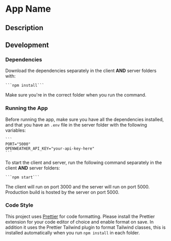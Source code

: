 # App Name


## Description


## Development


### Dependencies

Download the dependencies separately in the client **AND** server folders with:

    ```npm install```

Make sure you're in the correct folder when you run the command.


### Running the App

Before running the app, make sure you have all the dependencies installed, and that you have an `.env` file in the server folder with the following variables:
    
    ```
    PORT="5000"
    OPENWEATHER_API_KEY="your-api-key-here"
    ```

To start the client and server, run the following command separately in the client **AND** server folders:

    ```npm start```

The client will run on port 3000 and the server will run on port 5000. Production build is hosted by the server on port 5000.


### Code Style

This project uses [Prettier](https://prettier.io/) for code formatting. Please install the Prettier extension for your code editor of choice and enable format on save. In addition it uses the Prettier Tailwind plugin to format Tailwind classes, this is installed automatically when you run `npm install` in each folder.
